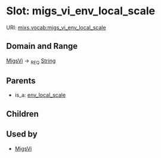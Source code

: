 
# Slot: migs_vi_env_local_scale




URI: [mixs.vocab:migs_vi_env_local_scale](https://w3id.org/mixs/vocab/migs_vi_env_local_scale)


## Domain and Range

[MigsVi](MigsVi.md) ->  <sub>REQ</sub> [String](types/String.md)

## Parents

 *  is_a: [env_local_scale](env_local_scale.md)

## Children


## Used by

 * [MigsVi](MigsVi.md)
